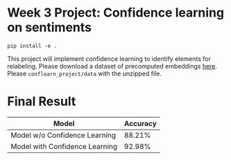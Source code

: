 # Week 3 Project: Confidence learning on sentiments

```
pip install -e .
```

This project will implement confidence learning to identify elements for relabeling. Please download a dataset of precomputed embeddings [here](https://drive.google.com/file/d/12UtQMwfSgm4FpXSFZvLDNLO8VGxzCPYq/view?usp=sharing). Please `conflearn_project/data` with the unzipped file.


# Final Result

| Model                               | Accuracy  |
|-------------------------------------|-----------|
| Model w/o Confidence Learning       | 88.21%    |
| Model with Confidence Learning      | 92.98%    |
